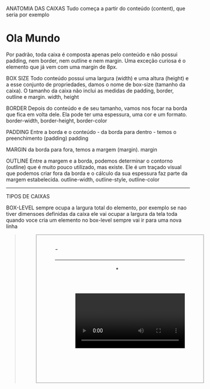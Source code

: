 ANATOMIA DAS CAIXAS
Tudo começa a partir do conteúdo (content), que seria por exemplo <h1>Ola Mundo</h1> 
Por padrão, toda caixa é composta apenas pelo conteúdo e não possui padding, nem border, nem outline e nem margin. 
Uma exceção curiosa é o elemento <body> que já vem com uma margin de 8px.

BOX SIZE
Todo conteúdo possui uma largura (width) e uma altura (height) e a esse conjunto de propriedades, damos o nome de box-size (tamanho da caixa). O tamanho da caixa não inclui as medidas de padding, border, outline e margin.
width, height

BORDER
Depois do conteúdo e de seu tamanho, vamos nos focar na borda que fica em volta dele. Ela pode ter uma espessura, uma cor e um formato.
border-width, border-height, border-color

PADDING
Entre a borda e o conteúdo - da borda para dentro - temos o preenchimento (padding)
padding

MARGIN
da borda para fora, temos a margem (margin).
margin

OUTLINE
Entre a margem e a borda, podemos determinar o contorno (outline) que é muito pouco utilizado, mas existe. Ele é um traçado visual que podemos criar fora da borda e o cálculo da sua espessura faz parte da margem estabelecida.
outline-width, outline-style, outline-color

_____________________________________________________________________________________________________
TIPOS DE CAIXAS

BOX-LEVEL
sempre ocupa a largura total do elemento, por exemplo se nao tiver dimensoes definidas da caixa ele vai ocupar a largura da tela toda
quando voce cria um elemento no box-level sempre vai ir para uma nova linha
<address> <article> <aside> <blockquote> <canvas> <dd> <div> <dl> <dt> <fieldset> <figcaption> <figure> <footer> <form> <h1> - <h6> <header> <hr> <li> <main> <nav> <noscript> <ol> <p> <pre> <section> <table> <tfoot> <ul> <video

INLINE-LEVEL
nao pula pra uma nova linha, segue na mesma que ja estava escrevendo conteudo
e a largura sera relativa do tamanho do seu elemento (conteudo)
<a> <abbr> <acronym> <b> <bdo> <br> <button> <cite> <code> <dfn> <em> <i> <img> <input> <kbd> <label> <map> <object> <output> <q> <samp> <script> <select> <small> <span> <strong> <sub> <textarea> <tt> <var>

________________________________________________________________________________________________________
CONFIGURACOES EM GERAL
No navegador, no console voce consegue ver o desenho da caixas e mexer nela

h1 {
            background-color: lightgray;
            height: 300px;
            width: 300px;

            border-width: 10px; border fica depois do padding
            border-style: solid;
            border-color: darkslategray;
            .......SHORTHAND border: 10px solid darkslategray;

            padding-top: 10px; padding fica entre o conteudo e a borda
            padding-right: 10px;
            padding-bottom: 10px;
            padding-left: 10px;
            .......SHORTHAND padding: 10px;

            margin-top: 20px; margin fica da borda pra fora pro navegador
            margin-right: 20px;
            margin-bottom: 40px;
            margin-left: 20px;
            .......SHORTHAND margin: 20px 20px 40px 20px; (sempre no sentido do relogio)
            se quiser centralizar essa caixa mas manter algumas medidas de margin, e so fazer assim margin: 20px auto 40px auto;

            outline-width: 5px; fica colado na extremidade mais pra fora da margin, se voce aumenta outline ele cresce pra dentro da margin e nao pra fora dela
            outline-style: dashed;
            outline-color: salmon;
            .......SHORTHAND outline: 5px dashed salmon;
}

a {
            border-width: 10px;
            border-style: solid;
            border-color: red;

            padding-top: 10px;
            padding-right: 10px;
            padding-bottom: 10px;
            padding-left: 10px;
}